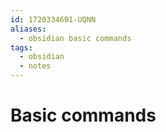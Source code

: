 ```yaml
---
id: 1720334601-UQNN
aliases:
  - obsidian basic commands
tags:
  - obsidian
  - notes
---
```


# Basic commands


